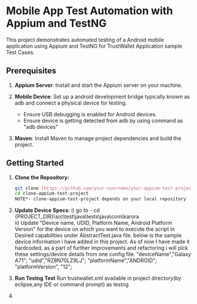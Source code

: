 # Mobile App Test Automation with Appium and TestNG

This project demonstrates automated testing of a Android mobile application using Appium and TestNG for TrustWallet Application sample Test Cases.

## Prerequisites

1. **Appium Server**: Install and start the Appium server on your machine.

2. **Mobile Device**: Set up a android development bridge typically known as adb and connect a physical device for testing.
   - Ensure USB debugging is enabled for Android devices.
   - Ensure device is getting detected from adb by using command as "adb devices"

3. **Maven**: Install Maven to manage project dependencies and build the project.

## Getting Started

1. **Clone the Repository:**
   ```bash
   git clone [https://github.com/your-username/your-appium-test-project.git](https://github.com/Karan-QA/AppiumProject.git
   cd clone-appium-test-project
   NOTE*- clone-appium-test-project depends on your local repository

2. **Update Device Specs**:
   i) go to - cd {PROJECT_DIR}\src\test\java\tests\java\com\karora\
   ii) Update "Device name, UDID, Platform Name, Android Platform Version" for the device on which you want to execute the script in Desired capabilities under AbstractTest.java file. below is the sample device information i have added in this project. As of now I have made it hardcoded, as a part of further improvements and refactoring i will pick these settings/device details from one config file.
"deviceName","Galaxy A71";
"udid","RZ8N70LZ9LJ";
"platformName","ANDROID";
"platformVersion", "12";

3. **Run Testng Test**
    Run trustwallet.xml available in project directory(by eclipse,any IDE or command prompt) as testng
4. 